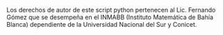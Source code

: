 Los derechos de autor de este script python pertenecen al Lic. Fernando Gómez
que se desempeña en el INMABB (Instituto Matemática de Bahía Blanca) dependiente de
la Universidad Nacional del Sur y Conicet.
